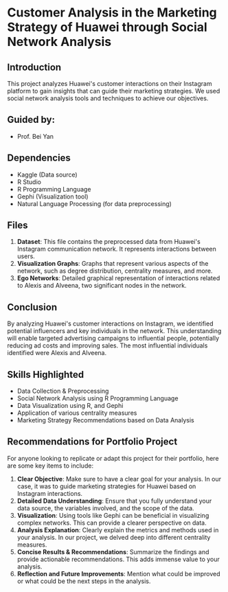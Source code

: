 # Customer Analysis in the Marketing Strategy of Huawei through Social Network Analysis

## Introduction
This project analyzes Huawei's customer interactions on their Instagram platform to gain insights that can guide their marketing strategies. We used social network analysis tools and techniques to achieve our objectives.

## Guided by:
- Prof. Bei Yan

## Dependencies
* Kaggle (Data source)
* R Studio
* R Programming Language
* Gephi (Visualization tool)
* Natural Language Processing (for data preprocessing)

## Files
1. **Dataset**: This file contains the preprocessed data from Huawei's Instagram communication network. It represents interactions between users.
2. **Visualization Graphs**: Graphs that represent various aspects of the network, such as degree distribution, centrality measures, and more.
3. **Ego Networks**: Detailed graphical representation of interactions related to Alexis and Alveena, two significant nodes in the network.

## Conclusion
By analyzing Huawei's customer interactions on Instagram, we identified potential influencers and key individuals in the network. This understanding will enable targeted advertising campaigns to influential people, potentially reducing ad costs and improving sales. The most influential individuals identified were Alexis and Alveena.

## Skills Highlighted
* Data Collection & Preprocessing
* Social Network Analysis using R Programming Language
* Data Visualization using R, and Gephi
* Application of various centrality measures
* Marketing Strategy Recommendations based on Data Analysis

## Recommendations for Portfolio Project
For anyone looking to replicate or adapt this project for their portfolio, here are some key items to include:

1. **Clear Objective**: Make sure to have a clear goal for your analysis. In our case, it was to guide marketing strategies for Huawei based on Instagram interactions.
2. **Detailed Data Understanding**: Ensure that you fully understand your data source, the variables involved, and the scope of the data.
3. **Visualization**: Using tools like Gephi can be beneficial in visualizing complex networks. This can provide a clearer perspective on data.
4. **Analysis Explanation**: Clearly explain the metrics and methods used in your analysis. In our project, we delved deep into different centrality measures.
5. **Concise Results & Recommendations**: Summarize the findings and provide actionable recommendations. This adds immense value to your analysis.
6. **Reflection and Future Improvements**: Mention what could be improved or what could be the next steps in the analysis.
